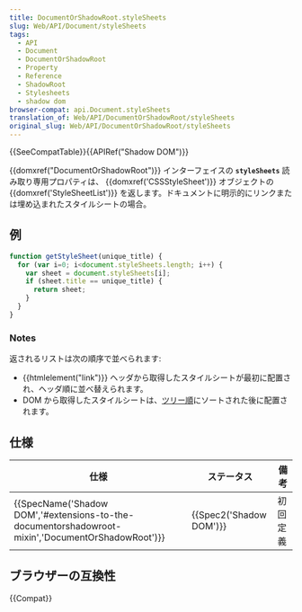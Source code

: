 ```yaml
---
title: DocumentOrShadowRoot.styleSheets
slug: Web/API/Document/styleSheets
tags:
  - API
  - Document
  - DocumentOrShadowRoot
  - Property
  - Reference
  - ShadowRoot
  - Stylesheets
  - shadow dom
browser-compat: api.Document.styleSheets
translation_of: Web/API/DocumentOrShadowRoot/styleSheets
original_slug: Web/API/DocumentOrShadowRoot/styleSheets
---
```

{{SeeCompatTable}}{{APIRef("Shadow DOM")}}

{{domxref("DocumentOrShadowRoot")}} インターフェイスの **`styleSheets`** 読み取り専用プロパティは、 {{domxref('CSSStyleSheet')}} オブジェクトの {{domxref('StyleSheetList')}} を返します。ドキュメントに明示的にリンクまたは埋め込まれたスタイルシートの場合。

## 例

```js
function getStyleSheet(unique_title) {
  for (var i=0; i<document.styleSheets.length; i++) {
    var sheet = document.styleSheets[i];
    if (sheet.title == unique_title) {
      return sheet;
    }
  }
}
```

### Notes

返されるリストは次の順序で並べられます:

- {{htmlelement("link")}} ヘッダから取得したスタイルシートが最初に配置され、ヘッダ順に並べ替えられます。
- DOM から取得したスタイルシートは、[ツリー順](https://dom.spec.whatwg.org/#concept-tree-order)にソートされた後に配置されます。

## 仕様

| 仕様                                                                                                                             | ステータス                       | 備考     |
| -------------------------------------------------------------------------------------------------------------------------------- | -------------------------------- | -------- |
| {{SpecName('Shadow DOM','#extensions-to-the-documentorshadowroot-mixin','DocumentOrShadowRoot')}} | {{Spec2('Shadow DOM')}} | 初回定義 |

## ブラウザーの互換性

{{Compat}}
